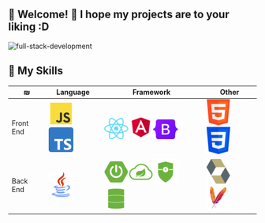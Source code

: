 <!-- <img align="center" src="https://github.com/nicolasbncruz/nicolasbncruz/blob/master/banner.png"/> -->
## 🏡 Welcome! 👋 I hope my projects are to your liking :D
<span style="align:center">![full-stack-development](https://user-images.githubusercontent.com/24864482/111586408-c8dd8a80-878e-11eb-94c8-483e2962a667.gif)</span>
<!---
System.out.print.ln('Hello World!');
-->
<!---
## 🏗 My favorite Projects
❶ My favorite search engine is [Ssitio Web para Duck Duck Go](https://github.com/nicolasbncruz/upc)  
❷ My favorite search engine is [Duck Duck Go](https://duckduckgo.com)  
❸ My favorite search engine is [Duck Duck Go](https://duckduckgo.com)  
❹ My favorite search engine is [Duck Duck Go](https://duckduckgo.com)  
❺ My favorite search engine is [Duck Duck Go](https://duckduckgo.com)  
❻  
❼  
❽  
❾  
❿  -->

## 🧰 My Skills
| ₪          |                                    Language                                              | Framework                       | Other                 |
|------------|------------------------------------------------------------------------------------------|---------------------------------|-----------------------|
| Front End  | ![](javascript.png)![](typescript.png) | ![](react.png)![](angular.png)![](bootstrap.png)| ![](html.png)![](css.png)       |
| Back End   | ![](java.png)        | ![](spring.png)![](cloud.png)![](security.png)![](data.png)       | ![](hibernate.png)![](maven.png)|







